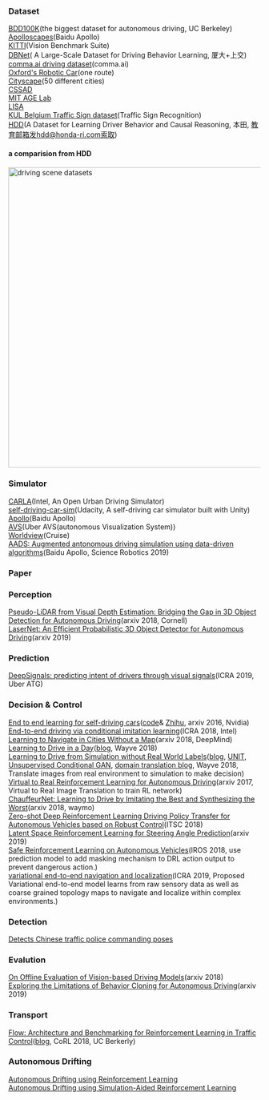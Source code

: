 ### Dataset
[BDD100K](http://bdd-data.berkeley.edu/)(the biggest dataset for autonomous driving, UC Berkeley) <br>
[Apolloscapes](http://apolloscape.auto/)(Baidu Apollo) <br>
[KITTI](http://www.cvlibs.net/datasets/kitti/index.php)(Vision Benchmark Suite) <br>
[DBNet](http://www.dbehavior.net/data/egpaper_release.pdf)( A Large-Scale Dataset for Driving Behavior Learning, 厦大+上交) <br>
[comma.ai driving dataset](https://archive.org/details/comma-dataset)(comma.ai) <br>
[Oxford's Robotic Car](http://robotcar-dataset.robots.ox.ac.uk/documentation/#dataset-description)(one route) <br>
[Cityscape](https://www.cityscapes-dataset.com/)(50 different cities) <br>
[CSSAD](http://aplicaciones.cimat.mx/Personal/jbhayet/ccsad-dataset) <br>
[MIT AGE Lab](https://lexfridman.com/carsync/) <br>
[LISA](http://cvrr.ucsd.edu/LISA/datasets.html) <br>
[KUL Belgium Traffic Sign dataset](http://www.vision.ee.ethz.ch/~timofter/traffic_signs/)(Traffic Sign Recognition) <br>
[HDD](https://arxiv.org/pdf/1811.02307.pdf)(A Dataset for Learning Driver Behavior and Causal Reasoning, 本田, 教育邮箱发hdd@honda-ri.com索取) <br>
#### a comparision from HDD
<img alt="driving scene datasets" src="https://github.com/marooncn/learning_note/blob/master/paper%20reading/image/driving%20scene%20datasets.png" width="600"> <br>


### Simulator
[CARLA](http://carla.org/)(Intel, An Open Urban Driving Simulator) <br>
[self-driving-car-sim](https://github.com/udacity/self-driving-car-sim)(Udacity, A self-driving car simulator built with Unity) <br>
[Apollo](http://apollo.auto/)(Baidu Apollo) <br>
[AVS](https://avs.auto/#/)(Uber AVS(autonomous Visualization System)) <br>
[Worldview](https://cruise-automation.github.io/webviz/worldview/#/)(Cruise) <br>
[AADS: Augmented antonomous driving simulation using data-driven algorithms](https://arxiv.org/ftp/arxiv/papers/1901/1901.07849.pdf)(Baidu Apollo, Science Robotics 2019) <br>

### Paper
### Perception
[Pseudo-LiDAR from Visual Depth Estimation: Bridging the Gap in 3D Object Detection for Autonomous Driving](https://arxiv.org/pdf/1812.07179.pdf)(arxiv 2018, Cornell) <br>
[LaserNet: An Efficient Probabilistic 3D Object Detector for Autonomous Driving](https://arxiv.org/pdf/1903.08701.pdf)(arxiv 2019) <br>

### Prediction
[DeepSignals: predicting intent of drivers through visual signals](https://arxiv.org/pdf/1905.01333.pdf)(ICRA 2019, Uber ATG) <br>

### Decision & Control
[End to end learning for self-driving cars](https://github.com/marooncn/learning_note/blob/master/paper%20reading/notes/End%20to%20End%20Learning%20for%20Self-Driving%20Cars.pdf)([code](https://github.com/navoshta/behavioral-cloning)& [Zhihu](https://zhuanlan.zhihu.com/p/60625133), arxiv 2016, Nvidia) <br>
[End-to-end driving via conditional imitation learning](https://github.com/marooncn/learning_note/blob/master/paper%20reading/notes/End-to-end%20Driving%20via%20Conditional%20Imitation%20Learning.pdf)(ICRA 2018, Intel) <br>
[Learning to Navigate in Cities Without a Map](https://arxiv.org/pdf/1804.00168.pdf)(arxiv 2018, DeepMind)<br>
[Learning  to  Drive  in  a  Day](https://github.com/marooncn/learning_note/blob/master/paper%20reading/notes/Learning%20to%20drive%20in%20a%20day.pdf)([blog](https://wayve.ai/blog/learning-to-drive-in-a-day-with-reinforcement-learning), Wayve 2018) <br>
[Learning to Drive from Simulation without Real World Labels](https://github.com/marooncn/learning_note/blob/master/paper%20reading/notes/Learning%20to%20Drive%20from%20Simulation%20without%20Real%20World%20Labels.pdf)([blog](https://wayve.ai/blog/sim2real), [UNIT](https://github.com/marooncn/learning_note/blob/master/paper%20reading/notes/Unsupervised%20Image-to-Image%20Translation%20Networks.pdf), [Unsupervised Conditional GAN](http://speech.ee.ntu.edu.tw/~tlkagk/courses/MLDS_2018/Lecture/CycleGAN.pdf), [domain translation blog](https://blog.csdn.net/a312863063/article/details/83575810), Wayve 2018, Translate images from real environment to simulation to make decision) <br>
[Virtual to Real Reinforcement Learning for Autonomous Driving](https://arxiv.org/pdf/1704.03952v4.pdf)(arxiv 2017, Virtual to Real Image Translation to train RL network) <br>
[ChauffeurNet:  Learning to Drive by Imitating the Best and Synthesizing the Worst](https://export.arxiv.org/pdf/1812.03079)(arxiv 2018, waymo) <br>
[Zero-shot Deep Reinforcement Learning Driving Policy Transfer for Autonomous Vehicles based on Robust Control](https://arxiv.org/pdf/1812.03216.pdf)(ITSC 2018) <br>
[Latent Space Reinforcement Learning for Steering Angle Prediction](https://arxiv.org/pdf/1902.03765.pdf)(arxiv 2019) <br>
[Safe Reinforcement Learning on Autonomous Vehicles](https://ieeexplore.ieee.org/stamp/stamp.jsp?tp=&arnumber=8593420)(IROS 2018, use prediction model to add masking mechanism to DRL action output to prevent dangerous action.) <br>
[variational end-to-end navigation and localization](https://arxiv.org/pdf/1811.10119.pdf)(ICRA 2019, Proposed Variational end-to-end model learns from raw sensory data as well as coarse grained topology maps to navigate and localize within complex environments.) <br>

### Detection
[Detects Chinese traffic police commanding poses](https://github.com/zc402/ChineseTrafficPolicePose)  <br>

### Evalution
[On Offline Evaluation of Vision-based Driving Models](https://arxiv.org/pdf/1809.04843.pdf)(arxiv 2018) <br>
[Exploring the Limitations of Behavior Cloning for Autonomous Driving](https://arxiv.org/pdf/1904.08980.pdf)(arxiv 2019) <br>

### Transport
[Flow: Architecture and Benchmarking for Reinforcement Learning in Traffic Control](https://arxiv.org/pdf/1710.05465.pdf)([blog](https://flow-project.github.io/), CoRL 2018, UC Berkerly) <br>

### Autonomous Drifting
[Autonomous Drifting using Reinforcement Learning](https://github.com/kanakkabara/Autonomous-Drifting) <br>
[Autonomous Drifting using Simulation-Aided Reinforcement Learning](https://weeklyrobotics.com/publications/autonomous_drifting/Cutler16_ICRA_final_submission.pdf) <br>
